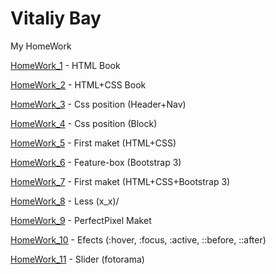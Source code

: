 # Vitaliy Bay
My HomeWork


[HomeWork_1](VitaliyBay.github.io/HomeWork_1 "HomeWork") - HTML Book

[HomeWork_2](VitaliyBay.github.io/HomeWork_2 "HomeWork") - HTML+CSS Book

[HomeWork_3](VitaliyBay.github.io/HomeWork_3 "HomeWork") - Css position (Header+Nav)

[HomeWork_4](VitaliyBay.github.io/HomeWork_4 "HomeWork") - Css position (Block)

[HomeWork_5](VitaliyBay.github.io/HomeWork_5 "HomeWork") - First maket (HTML+CSS)

[HomeWork_6](VitaliyBay.github.io/HomeWork_6 "HomeWork") - Feature-box (Bootstrap 3)

[HomeWork_7](VitaliyBay.github.io/HomeWork_7 "HomeWork") - First maket (HTML+CSS+Bootstrap 3)

[HomeWork_8](VitaliyBay.github.io/HomeWork_8 "HomeWork") - Less \(x_x)/

[HomeWork_9](VitaliyBay.github.io/HomeWork_9 "HomeWork") - PerfectPixel Maket

[HomeWork_10](VitaliyBay.github.io/HomeWork_10 "HomeWork") - Efects (:hover, :focus, :active, ::before, ::after)

[HomeWork_11](VitaliyBay.github.io/HomeWork_11 "HomeWork") - Slider (fotorama)
